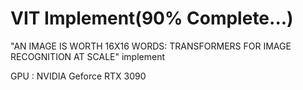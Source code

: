 # VIT Implement(90% Complete...)
"AN IMAGE IS WORTH 16X16 WORDS: TRANSFORMERS FOR IMAGE RECOGNITION AT SCALE" implement

GPU : NVIDIA Geforce RTX 3090
